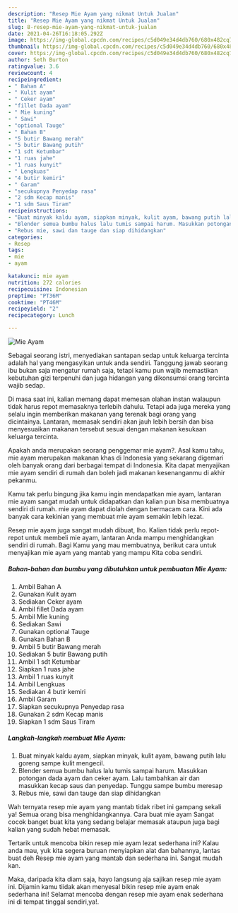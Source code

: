 ```yaml
---
description: "Resep Mie Ayam yang nikmat Untuk Jualan"
title: "Resep Mie Ayam yang nikmat Untuk Jualan"
slug: 8-resep-mie-ayam-yang-nikmat-untuk-jualan
date: 2021-04-26T16:18:05.292Z
image: https://img-global.cpcdn.com/recipes/c5d049e34d4db760/680x482cq70/mie-ayam-foto-resep-utama.jpg
thumbnail: https://img-global.cpcdn.com/recipes/c5d049e34d4db760/680x482cq70/mie-ayam-foto-resep-utama.jpg
cover: https://img-global.cpcdn.com/recipes/c5d049e34d4db760/680x482cq70/mie-ayam-foto-resep-utama.jpg
author: Seth Burton
ratingvalue: 3.6
reviewcount: 4
recipeingredient:
- " Bahan A"
- " Kulit ayam"
- " Ceker ayam"
- "fillet Dada ayam"
- " Mie kuning"
- " Sawi"
- "optional Tauge"
- " Bahan B"
- "5 butir Bawang merah"
- "5 butir Bawang putih"
- "1 sdt Ketumbar"
- "1 ruas jahe"
- "1 ruas kunyit"
- " Lengkuas"
- "4 butir kemiri"
- " Garam"
- "secukupnya Penyedap rasa"
- "2 sdm Kecap manis"
- "1 sdm Saus Tiram"
recipeinstructions:
- "Buat minyak kaldu ayam, siapkan minyak, kulit ayam, bawang putih lalu goreng sampe kulit mengecil."
- "Blender semua bumbu halus lalu tumis sampai harum. Masukkan potongan dada ayam dan ceker ayam. Lalu tambahkan air dan masukkan kecap saus dan penyedap. Tunggu sampe bumbu meresap"
- "Rebus mie, sawi dan tauge dan siap dihidangkan"
categories:
- Resep
tags:
- mie
- ayam

katakunci: mie ayam 
nutrition: 272 calories
recipecuisine: Indonesian
preptime: "PT36M"
cooktime: "PT46M"
recipeyield: "2"
recipecategory: Lunch

---
```



![Mie Ayam](https://img-global.cpcdn.com/recipes/c5d049e34d4db760/680x482cq70/mie-ayam-foto-resep-utama.jpg)

Sebagai seorang istri, menyediakan santapan sedap untuk keluarga tercinta adalah hal yang mengasyikan untuk anda sendiri. Tanggung jawab seorang ibu bukan saja mengatur rumah saja, tetapi kamu pun wajib memastikan kebutuhan gizi terpenuhi dan juga hidangan yang dikonsumsi orang tercinta wajib sedap.

Di masa  saat ini, kalian memang dapat memesan olahan instan walaupun tidak harus repot memasaknya terlebih dahulu. Tetapi ada juga mereka yang selalu ingin memberikan makanan yang terenak bagi orang yang dicintainya. Lantaran, memasak sendiri akan jauh lebih bersih dan bisa menyesuaikan makanan tersebut sesuai dengan makanan kesukaan keluarga tercinta. 



Apakah anda merupakan seorang penggemar mie ayam?. Asal kamu tahu, mie ayam merupakan makanan khas di Indonesia yang sekarang digemari oleh banyak orang dari berbagai tempat di Indonesia. Kita dapat menyajikan mie ayam sendiri di rumah dan boleh jadi makanan kesenanganmu di akhir pekanmu.

Kamu tak perlu bingung jika kamu ingin mendapatkan mie ayam, lantaran mie ayam sangat mudah untuk didapatkan dan kalian pun bisa membuatnya sendiri di rumah. mie ayam dapat diolah dengan bermacam cara. Kini ada banyak cara kekinian yang membuat mie ayam semakin lebih lezat.

Resep mie ayam juga sangat mudah dibuat, lho. Kalian tidak perlu repot-repot untuk membeli mie ayam, lantaran Anda mampu menghidangkan sendiri di rumah. Bagi Kamu yang mau membuatnya, berikut cara untuk menyajikan mie ayam yang mantab yang mampu Kita coba sendiri.

<!--inarticleads1-->

##### Bahan-bahan dan bumbu yang dibutuhkan untuk pembuatan Mie Ayam:

1. Ambil  Bahan A
1. Gunakan  Kulit ayam
1. Sediakan  Ceker ayam
1. Ambil fillet Dada ayam
1. Ambil  Mie kuning
1. Sediakan  Sawi
1. Gunakan optional Tauge
1. Gunakan  Bahan B
1. Ambil 5 butir Bawang merah
1. Sediakan 5 butir Bawang putih
1. Ambil 1 sdt Ketumbar
1. Siapkan 1 ruas jahe
1. Ambil 1 ruas kunyit
1. Ambil  Lengkuas
1. Sediakan 4 butir kemiri
1. Ambil  Garam
1. Siapkan secukupnya Penyedap rasa
1. Gunakan 2 sdm Kecap manis
1. Siapkan 1 sdm Saus Tiram




<!--inarticleads2-->

##### Langkah-langkah membuat Mie Ayam:

1. Buat minyak kaldu ayam, siapkan minyak, kulit ayam, bawang putih lalu goreng sampe kulit mengecil.
1. Blender semua bumbu halus lalu tumis sampai harum. Masukkan potongan dada ayam dan ceker ayam. Lalu tambahkan air dan masukkan kecap saus dan penyedap. Tunggu sampe bumbu meresap
1. Rebus mie, sawi dan tauge dan siap dihidangkan




Wah ternyata resep mie ayam yang mantab tidak ribet ini gampang sekali ya! Semua orang bisa menghidangkannya. Cara buat mie ayam Sangat cocok banget buat kita yang sedang belajar memasak ataupun juga bagi kalian yang sudah hebat memasak.

Tertarik untuk mencoba bikin resep mie ayam lezat sederhana ini? Kalau anda mau, yuk kita segera buruan menyiapkan alat dan bahannya, lantas buat deh Resep mie ayam yang mantab dan sederhana ini. Sangat mudah kan. 

Maka, daripada kita diam saja, hayo langsung aja sajikan resep mie ayam ini. Dijamin kamu tiidak akan menyesal bikin resep mie ayam enak sederhana ini! Selamat mencoba dengan resep mie ayam enak sederhana ini di tempat tinggal sendiri,ya!.

